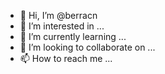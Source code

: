 - 👋 Hi, I’m @berracn
- 👀 I’m interested in ...
- 🌱 I’m currently learning ...
- 💞️ I’m looking to collaborate on ...
- 📫 How to reach me ...

<!---
berracn/berracn is a ✨ special ✨ repository because its `README.md` (this file) appears on your GitHub profile.
You can click the Preview link to take a look at your changes.
--->
